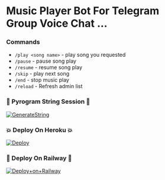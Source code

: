 # Music Player Bot For Telegram Group Voice Chat ...



### Commands 

- `/play <song name>` - play song you requested 
- `/pause` - pause song play
- `/resume` - resume song play
- `/skip` - play next song
- `/end` - stop music play
- `/reload` - Refresh admin list



### 🌟 Pyrogram String Session 🌟

[![GenerateString](https://img.shields.io/badge/repl.it-generateString-yellowgreen)](https://replit.com/@AdityaHalder/PyrogramStringSession)


### 💥 Deploy On Heroku 💥

[![Deploy](https://www.herokucdn.com/deploy/button.svg)](https://heroku.com/deploy?template=https://github.com/AdityaServer/MusicPlayer)


### 🌷 Deploy On Railway 🌷

[![Deploy+on+Railway](https://railway.app/button.svg)](https://railway.app/new/template?template=https://github.com/AdityaHalder/MusicPlayer&envs=API_ID,API_HASH,ASSISTANT_USERNAME,OWNER_USERNAME,BOT_USERNAME,BOT_TOKEN,BG_IMAGE,BOT_IMAGE,DURATION_LIMIT,SESSION_NAME,UPDATES_CHANNEL,SUPPORT_GROUP,SUDO_USERS)